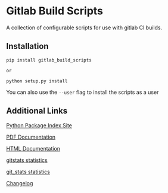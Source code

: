 # Gitlab Build Scripts

A collection of configurable scripts for use with gitlab CI builds.

## Installation

    pip install gitlab_build_scripts
    
    or 
    
    python setup.py install
    
You can also use the ```--user``` flag to install the scripts as a user

## Additional Links

[Python Package Index Site](https://pypi.python.org/pypi/gitlab_build_scripts)

[PDF Documentation](https://docs.namibsun.net/pdf_docs/gitlab_buils_scripts/index.html)

[HTML Documentation](https://docs.namibsun.net/html_docs/gitlab_buils_scripts/index.html)

[gitstats statistics](https://gitstats.namibsun.net/gitstats/gitlab_buils_scripts/index.html)

[git_stats statistics](https://gitstats.namibsun.net/gitstats/gitlab_buils_scripts/index.html)

[Changelog](https://gitlab.namibsun.net/namboy94/gitlab_buils_scripts/raw/master/CHANGELOG)
